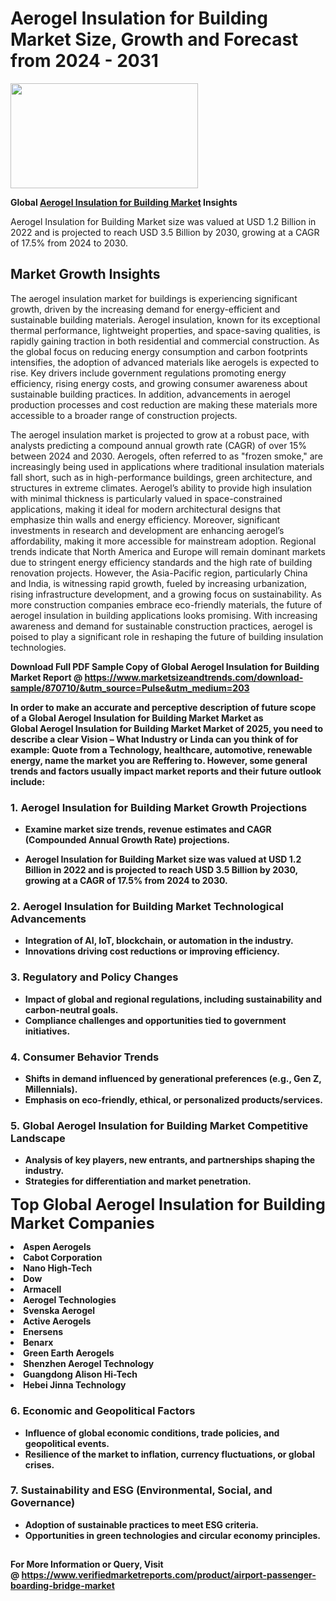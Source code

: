 <H1>Aerogel Insulation for Building Market Size, Growth and Forecast from 2024 - 2031</H1><img class="aligncenter size-medium wp-image-584254" src="https://thirdeyenews.in/wp-content/uploads/2024/09/Global-Market-Research-300x168.jpeg" alt="" width="300" height="168" /><p><strong>Global&nbsp;<a href="https://www.marketsizeandtrends.com/download-sample/870710/&amp;utm_source=Pulse&amp;utm_medium=203">Aerogel Insulation for Building Market</a> Insights</strong></p><p>Aerogel Insulation for Building Market size was valued at USD 1.2 Billion in 2022 and is projected to reach USD 3.5 Billion by 2030, growing at a CAGR of 17.5% from 2024 to 2030.</p><p><h2>Market Growth Insights</h2> <p>The aerogel insulation market for buildings is experiencing significant growth, driven by the increasing demand for energy-efficient and sustainable building materials. Aerogel insulation, known for its exceptional thermal performance, lightweight properties, and space-saving qualities, is rapidly gaining traction in both residential and commercial construction. As the global focus on reducing energy consumption and carbon footprints intensifies, the adoption of advanced materials like aerogels is expected to rise. Key drivers include government regulations promoting energy efficiency, rising energy costs, and growing consumer awareness about sustainable building practices. In addition, advancements in aerogel production processes and cost reduction are making these materials more accessible to a broader range of construction projects.</p> <p><strong></strong></p> <p>The aerogel insulation market is projected to grow at a robust pace, with analysts predicting a compound annual growth rate (CAGR) of over 15% between 2024 and 2030. Aerogels, often referred to as "frozen smoke," are increasingly being used in applications where traditional insulation materials fall short, such as in high-performance buildings, green architecture, and structures in extreme climates. Aerogel’s ability to provide high insulation with minimal thickness is particularly valued in space-constrained applications, making it ideal for modern architectural designs that emphasize thin walls and energy efficiency. Moreover, significant investments in research and development are enhancing aerogel’s affordability, making it more accessible for mainstream adoption. Regional trends indicate that North America and Europe will remain dominant markets due to stringent energy efficiency standards and the high rate of building renovation projects. However, the Asia-Pacific region, particularly China and India, is witnessing rapid growth, fueled by increasing urbanization, rising infrastructure development, and a growing focus on sustainability. As more construction companies embrace eco-friendly materials, the future of aerogel insulation in building applications looks promising. With increasing awareness and demand for sustainable construction practices, aerogel is poised to play a significant role in reshaping the future of building insulation technologies.</p> <p><strong></p><p><span class=""><strong>Download Full PDF Sample Copy of Global Aerogel Insulation for Building Market Report</strong> @ <a href="https://www.marketsizeandtrends.com/download-sample/870710/&amp;utm_source=Pulse&amp;utm_medium=203" target="_blank">https://www.marketsizeandtrends.com/download-sample/870710/&amp;utm_source=Pulse&amp;utm_medium=203</a></span></p><p>In order to make an accurate and perceptive description of future scope of a Global&nbsp;Aerogel Insulation for Building Market Market as Global&nbsp;Aerogel Insulation for Building Market Market of 2025, you need to describe a clear Vision &ndash; What Industry or Linda can you think of for example: Quote from a Technology, healthcare, automotive, renewable energy, name the market you are Reffering to. However, some general trends and factors usually impact market reports and their future outlook include:</p><h3>1.&nbsp;<strong>Aerogel Insulation for Building Market Growth Projections</strong></h3><ul><li>Examine market size trends, revenue estimates and CAGR (Compounded Annual Growth Rate) projections.</li><li><p>Aerogel Insulation for Building Market size was valued at USD 1.2 Billion in 2022 and is projected to reach USD 3.5 Billion by 2030, growing at a CAGR of 17.5% from 2024 to 2030.</p></li></ul><h3>2.&nbsp;<strong>Aerogel Insulation for Building Market Technological Advancements</strong></h3><ul><li>Integration of AI, IoT, blockchain, or automation in the industry.</li><li>Innovations driving cost reductions or improving efficiency.</li></ul><h3>3.&nbsp;<strong>Regulatory and Policy Changes</strong></h3><ul><li>Impact of global and regional regulations, including sustainability and carbon-neutral goals.</li><li>Compliance challenges and opportunities tied to government initiatives.</li></ul><h3>4.&nbsp;<strong>Consumer Behavior Trends</strong></h3><ul><li>Shifts in demand influenced by generational preferences (e.g., Gen Z, Millennials).</li><li>Emphasis on eco-friendly, ethical, or personalized products/services.</li></ul><h3>5.&nbsp;<strong>Global Aerogel Insulation for Building Market Competitive Landscape</strong></h3><ul><li>Analysis of key players, new entrants, and partnerships shaping the industry.</li><li>Strategies for differentiation and market penetration.</li></ul><p data-pm-slice="1 1 []"><span style="color: inherit; font-family: inherit; font-size: 25px;">Top Global Aerogel Insulation for Building Market Companies</span></p><div class="" data-test-id=""><p><li>Aspen Aerogels</li><li> Cabot Corporation</li><li> Nano High-Tech</li><li> Dow</li><li> Armacell</li><li> Aerogel Technologies</li><li> Svenska Aerogel</li><li> Active Aerogels</li><li> Enersens</li><li> Benarx</li><li> Green Earth Aerogels</li><li> Shenzhen Aerogel Technology</li><li> Guangdong Alison Hi-Tech</li><li> Hebei Jinna Technology</li></p></div><h3>6.&nbsp;<strong>Economic and Geopolitical Factors</strong></h3><ul><li>Influence of global economic conditions, trade policies, and geopolitical events.</li><li>Resilience of the market to inflation, currency fluctuations, or global crises.</li></ul><h3>7.&nbsp;<strong>Sustainability and ESG (Environmental, Social, and Governance)</strong></h3><ul><li>Adoption of sustainable practices to meet ESG criteria.</li><li>Opportunities in green technologies and circular economy principles.</li></ul><h2><strong style="font-size: 14px;">For More Information or Query, Visit @&nbsp;</strong><a style="background-color: #ffffff; font-size: 14px;" href="https://www.marketsizeandtrends.com/report/aerogel-insulation-for-building-market/" target="_blank">https://www.verifiedmarketreports.com/product/airport-passenger-boarding-bridge-market</a></h2>
